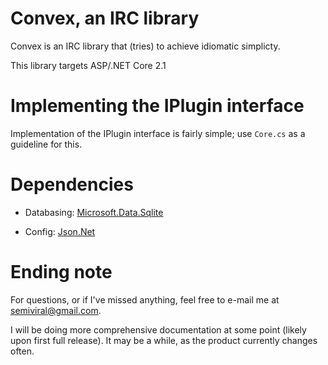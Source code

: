 # Convex, an IRC library

 Convex is an IRC library that (tries) to achieve idiomatic simplicty.

 This library targets ASP/.NET Core 2.1

# Implementing the IPlugin interface

 Implementation of the IPlugin interface is fairly simple; use `Core.cs` as a guideline for this.

# Dependencies

 - Databasing: [Microsoft.Data.Sqlite](https://github.com/aspnet/Microsoft.Data.Sqlite)

 - Config: [Json.Net](http://www.newtonsoft.com/json)

# Ending note

 For questions, or if I've missed anything, feel free to e-mail me at semiviral@gmail.com.

 I will be doing more comprehensive documentation at some point (likely upon first full release). It may be a while, as the product currently changes often.

